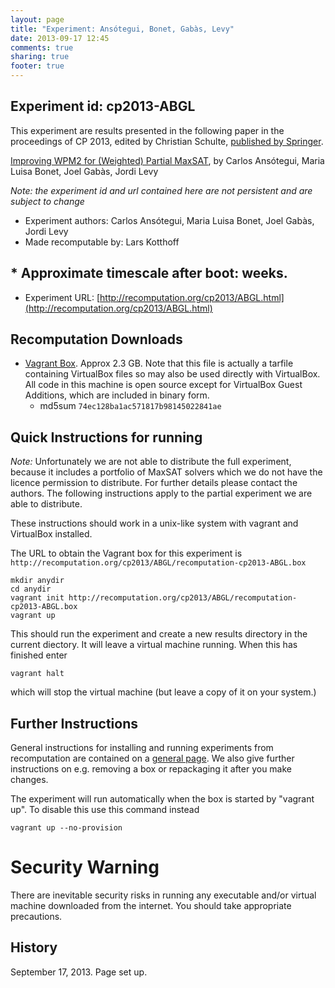 ```yaml
---
layout: page
title: "Experiment: Ansótegui, Bonet, Gabàs, Levy"
date: 2013-09-17 12:45
comments: true
sharing: true
footer: true
---
```


## Experiment id: cp2013-ABGL 

This experiment are results presented in the following paper in the proceedings of CP 2013, edited by Christian Schulte,
[published by Springer](https://www.springer.com/computer/theoretical+computer+science/book/978-3-642-40626-3).

[Improving WPM2 for (Weighted) Partial MaxSAT](http://link.springer.com/chapter/10.1007/978-3-642-40627-0_12),
by 
Carlos Ansótegui, Maria Luisa Bonet, Joel Gabàs, Jordi Levy


*Note: the experiment id and url contained here are not persistent and are subject to change*

* Experiment authors: 
Carlos Ansótegui, Maria Luisa Bonet, Joel Gabàs, Jordi Levy
* Made recomputable by: Lars Kotthoff
## * Approximate timescale after boot: weeks.
* Experiment URL: [http://recomputation.org/cp2013/ABGL.html](http://recomputation.org/cp2013/ABGL.html)

## Recomputation Downloads

* [Vagrant Box](ABGL/recomputation-cp2013-ABGL.box). Approx 2.3 GB.
Note that this file is actually a tarfile containing VirtualBox files so may also be used directly with VirtualBox.  All code in this machine is open source except for VirtualBox Guest Additions, which are included in binary form.  
    * md5sum `74ec128ba1ac571817b98145022841ae`

## Quick Instructions for running 

*Note:* Unfortunately we are not able to distribute the full experiment, because it includes a portfolio of MaxSAT solvers which we do not 
have the licence permission to distribute.  For further details please contact the authors.  The following instructions apply to 
the partial experiment we are able to distribute.

These instructions should work in a unix-like system with vagrant and VirtualBox installed.
    
The URL to obtain the Vagrant box for this experiment is 
`http://recomputation.org/cp2013/ABGL/recomputation-cp2013-ABGL.box`

    mkdir anydir
    cd anydir
    vagrant init http://recomputation.org/cp2013/ABGL/recomputation-cp2013-ABGL.box
    vagrant up
   
This should run the experiment and create a new results directory in the current diectory. 
It will leave a virtual machine running.  When this has finished enter

    vagrant halt

which will stop the virtual machine (but leave a copy of it on your system.)
     
## Further Instructions 

General instructions for installing and running experiments from recomputation are contained on a [general page](general_instructions.html). We also give further instructions on e.g. removing a box or repackaging it after you make changes.

The experiment will run automatically when the box is started by "vagrant up".  To disable this use this command instead 

    vagrant up --no-provision

# Security Warning

There are inevitable security risks in running any executable and/or virtual machine downloaded from the internet. You should take appropriate precautions.

## History

September 17, 2013.  Page set up.



